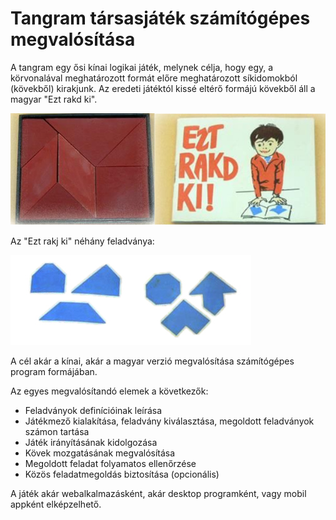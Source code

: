 # Tangram társasjáték számítógépes megvalósítása

A tangram egy ősi kínai logikai játék, melynek célja, hogy egy,
a körvonalával meghatározott formát előre meghatározott síkidomokból
(kövekből) kirakjunk. Az eredeti játéktól kissé eltérő formájú
kövekből áll a magyar "Ezt rakd ki".

![Ezt rakd ki játék](images/eztrakdki1.jpg)

Az "Ezt rakj ki" néhány feladványa:

![Ezt rakd ki példák](images/eztrakdki2.jpg)

A cél akár a kínai, akár a magyar verzió megvalósítása
számítógépes program formájában.

Az egyes megvalósítandó elemek a következők:

 * Feladványok definícióinak leírása
 * Játékmező kialakítása, feladvány kiválasztása, megoldott
 feladványok számon tartása
 * Játék irányításának kidolgozása
 * Kövek mozgatásának megvalósítása
 * Megoldott feladat folyamatos ellenőrzése
 * Közös feladatmegoldás biztosítása (opcionális)

A játék akár webalkalmazásként, akár desktop programként, vagy mobil
appként elképzelhető.


